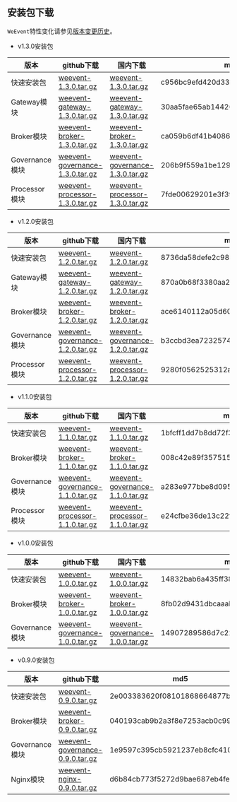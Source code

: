 ## 安装包下载

`WeEvent`特性变化请参见[版本变更历史](https://github.com/WeBankFinTech/WeEvent/releases)。

- v1.3.0安装包

| 版本           | github下载                                                   | 国内下载                                                     | md5                              |
| -------------- | ------------------------------------------------------------ | ------------------------------------------------------------ | -------------------------------- |
| 快速安装包     | [weevent-1.3.0.tar.gz](https://github.com/WeBankFinTech/WeEvent/releases/download/v1.3.0/weevent-1.3.0.tar.gz) | [weevent-1.3.0.tar.gz](https://osp-1257653870.cos.ap-guangzhou.myqcloud.com/WeEvent/download/releases/v1.3.0/weevent-1.3.0.tar.gz) | c956bc9efd420d336043bb7a453e16fe |
| Gateway模块    | [weevent-gateway-1.3.0.tar.gz](https://github.com/WeBankFinTech/WeEvent/releases/download/v1.3.0/weevent-gateway-1.3.0.tar.gz) | [weevent-gateway-1.3.0.tar.gz](https://osp-1257653870.cos.ap-guangzhou.myqcloud.com/WeEvent/download/releases/v1.3.0/weevent-gateway-1.3.0.tar.gz) | 30aa5fae65ab14426a81ecc9dcfa2aec |
| Broker模块     | [weevent-broker-1.3.0.tar.gz](https://github.com/WeBankFinTech/WeEvent/releases/download/v1.3.0/weevent-broker-1.3.0.tar.gz) | [weevent-broker-1.3.0.tar.gz](https://osp-1257653870.cos.ap-guangzhou.myqcloud.com/WeEvent/download/releases/v1.3.0/weevent-broker-1.3.0.tar.gz) | ca059b6df41b40861e76a8151f949ab2 |
| Governance模块 | [weevent-governance-1.3.0.tar.gz](https://github.com/WeBankFinTech/WeEvent/releases/download/v1.3.0/weevent-governance-1.3.0.tar.gz) | [weevent-governance-1.3.0.tar.gz](https://osp-1257653870.cos.ap-guangzhou.myqcloud.com/WeEvent/download/releases/v1.3.0/weevent-governance-1.3.0.tar.gz) | 206b9f559a1be1290802537481c1e137 |
| Processor模块  | [weevent-processor-1.3.0.tar.gz](https://github.com/WeBankFinTech/WeEvent/releases/download/v1.3.0/weevent-processor-1.3.0.tar.gz) | [weevent-processor-1.3.0.tar.gz](https://osp-1257653870.cos.ap-guangzhou.myqcloud.com/WeEvent/download/releases/v1.3.0/weevent-processor-1.3.0.tar.gz) | 7fde00629201e3f3f9f6706c380ba422 |


- v1.2.0安装包

| 版本           | github下载                                                   | 国内下载                                                     | md5                              |
| -------------- | ------------------------------------------------------------ | ------------------------------------------------------------ | -------------------------------- |
| 快速安装包     | [weevent-1.2.0.tar.gz](https://github.com/WeBankFinTech/WeEvent/releases/download/v1.2.0/weevent-1.2.0.tar.gz) | [weevent-1.2.0.tar.gz](https://osp-1257653870.cos.ap-guangzhou.myqcloud.com/WeEvent/download/releases/v1.2.0/weevent-1.2.0.tar.gz) | 8736da58defe2c980f046576b8d65440 |
| Gateway模块    | [weevent-gateway-1.2.0.tar.gz](https://github.com/WeBankFinTech/WeEvent/releases/download/v1.2.0/weevent-gateway-1.2.0.tar.gz) | [weevent-gateway-1.2.0.tar.gz](https://osp-1257653870.cos.ap-guangzhou.myqcloud.com/WeEvent/download/releases/v1.2.0/weevent-gateway-1.2.0.tar.gz) | 870a0b68f3380aa2e7c51dc6ffd4a004 |
| Broker模块     | [weevent-broker-1.2.0.tar.gz](https://github.com/WeBankFinTech/WeEvent/releases/download/v1.2.0/weevent-broker-1.2.0.tar.gz) | [weevent-broker-1.2.0.tar.gz](https://osp-1257653870.cos.ap-guangzhou.myqcloud.com/WeEvent/download/releases/v1.2.0/weevent-broker-1.2.0.tar.gz) | ace6140112a05d60312712c729086c7e |
| Governance模块 | [weevent-governance-1.2.0.tar.gz](https://github.com/WeBankFinTech/WeEvent/releases/download/v1.2.0/weevent-governance-1.2.0.tar.gz) | [weevent-governance-1.2.0.tar.gz](https://osp-1257653870.cos.ap-guangzhou.myqcloud.com/WeEvent/download/releases/v1.2.0/weevent-governance-1.2.0.tar.gz) | b3ccbd3ea723257418e2938146e3844d |
| Processor模块  | [weevent-processor-1.2.0.tar.gz](https://github.com/WeBankFinTech/WeEvent/releases/download/v1.2.0/weevent-processor-1.2.0.tar.gz) | [weevent-processor-1.2.0.tar.gz](https://osp-1257653870.cos.ap-guangzhou.myqcloud.com/WeEvent/download/releases/v1.2.0/weevent-processor-1.2.0.tar.gz) | 9280f0562525312abc82cb0e67cbd5b6 |

- v1.1.0安装包

| 版本     | github下载 | 国内下载 | md5 |
| ---------- | -------- | -------- | -------- |
| 快速安装包 | [weevent-1.1.0.tar.gz](https://github.com/WeBankFinTech/WeEvent/releases/download/v1.1.0/weevent-1.1.0.tar.gz) | [weevent-1.1.0.tar.gz](https://osp-1257653870.cos.ap-guangzhou.myqcloud.com/WeEvent/download/releases/v1.1.0/weevent-1.1.0.tar.gz) | 1bfcff1dd7b8dd72f3bad342b33dca66 |
| Broker模块 | [weevent-broker-1.1.0.tar.gz](https://github.com/WeBankFinTech/WeEvent/releases/download/v1.1.0/weevent-broker-1.1.0.tar.gz) | [weevent-broker-1.1.0.tar.gz](https://osp-1257653870.cos.ap-guangzhou.myqcloud.com/WeEvent/download/releases/v1.1.0/weevent-broker-1.1.0.tar.gz) | 008c42e89f3575159e64d3fb38eaf03b |
| Governance模块 | [weevent-governance-1.1.0.tar.gz](https://github.com/WeBankFinTech/WeEvent/releases/download/v1.1.0/weevent-governance-1.1.0.tar.gz) | [weevent-governance-1.1.0.tar.gz](https://osp-1257653870.cos.ap-guangzhou.myqcloud.com/WeEvent/download/releases/v1.1.0/weevent-governance-1.1.0.tar.gz) | a283e977bbe8d0954e96b4562e362dfd |
| Processor模块 | [weevent-processor-1.1.0.tar.gz](https://github.com/WeBankFinTech/WeEvent/releases/download/v1.1.0/weevent-processor-1.1.0.tar.gz) | [weevent-processor-1.1.0.tar.gz](https://osp-1257653870.cos.ap-guangzhou.myqcloud.com/WeEvent/download/releases/v1.1.0/weevent-processor-1.1.0.tar.gz) | e24cfbe36de13c22f3cdc44736c8736b |


- v1.0.0安装包

| 版本     | github下载 | 国内下载 | md5 |
| ---------- | -------- | -------- | -------- |
| 快速安装包 | [weevent-1.0.0.tar.gz](https://github.com/WeBankFinTech/WeEvent/releases/download/v1.0.0/weevent-1.0.0.tar.gz) | [weevent-1.0.0.tar.gz](https://osp-1257653870.cos.ap-guangzhou.myqcloud.com/WeEvent/download/releases/v1.0.0/weevent-1.0.0.tar.gz) | 14832bab6a435ff3897d79c5f28fd9d0 |
| Broker模块 | [weevent-broker-1.0.0.tar.gz](https://github.com/WeBankFinTech/WeEvent/releases/download/v1.0.0/weevent-broker-1.0.0.tar.gz) | [weevent-broker-1.0.0.tar.gz](https://osp-1257653870.cos.ap-guangzhou.myqcloud.com/WeEvent/download/releases/v1.0.0/weevent-broker-1.0.0.tar.gz) | 8fb02d9431dbcaaab662871d806cb5f6 |
| Governance模块 | [weevent-governance-1.0.0.tar.gz](https://github.com/WeBankFinTech/WeEvent/releases/download/v1.0.0/weevent-governance-1.0.0.tar.gz) | [weevent-governance-1.0.0.tar.gz](https://osp-1257653870.cos.ap-guangzhou.myqcloud.com/WeEvent/download/releases/v1.0.0/weevent-governance-1.0.0.tar.gz) | 14907289586d7c22915c698908996ef2 |



- v0.9.0安装包

| 版本     | github下载 | md5 |
| ---------- | -------- | -------- |
| 快速安装包 | [weevent-0.9.0.tar.gz](https://github.com/WeBankFinTech/WeEvent/releases/download/v0.9.0/weevent-0.9.0.tar.gz) |  2e003383620f08101868664877b736df  |
| Broker模块 | [weevent-broker-0.9.0.tar.gz](https://github.com/WeBankFinTech/WeEvent/releases/download/v0.9.0/weevent-broker-0.9.0.tar.gz) |040193cab9b2a3f8e7253acb0c9959f1   |
| Governance模块   | [weevent-governance-0.9.0.tar.gz](https://github.com/WeBankFinTech/WeEvent/releases/download/v0.9.0/weevent-governance-0.9.0.tar.gz) | 1e9597c395cb5921237eb8cfc410d5dc  |
| Nginx模块  | [weevent-nginx-0.9.0.tar.gz](https://github.com/WeBankFinTech/WeEvent/releases/download/v0.9.0/weevent-nginx-0.9.0.tar.gz)  | d6b84cb773f5272d9bae687eb4feadf4  |

